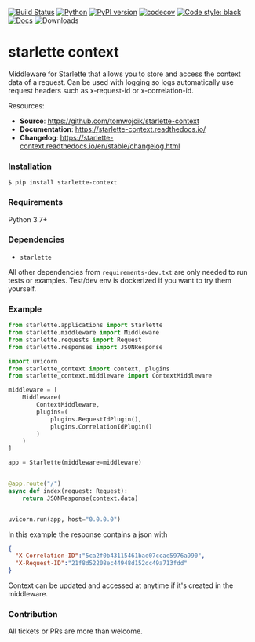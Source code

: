 [![Build Status](https://travis-ci.org/tomwojcik/starlette-context.svg?branch=master)](https://travis-ci.org/tomwojcik/starlette-context)
[![Python](https://img.shields.io/badge/python-3.7+-blue.svg)](https://www.python.org/downloads/release/python-370/)
[![PyPI version](https://badge.fury.io/py/starlette-context.svg)](https://badge.fury.io/py/starlette-context)
[![codecov](https://codecov.io/gh/tomwojcik/starlette-context/branch/master/graph/badge.svg)](https://codecov.io/gh/tomwojcik/starlette-context)
[![Code style: black](https://img.shields.io/badge/code%20style-black-000000.svg)](https://github.com/psf/black)
[![Docs](https://readthedocs.org/projects/pip/badge/?version=latest&style=plastic)](https://starlette-context.readthedocs.io/)
![Downloads](https://img.shields.io/pypi/dm/starlette-context)

# starlette context
Middleware for Starlette that allows you to store and access the context data of a request. Can be used with logging so logs automatically use request headers such as x-request-id or x-correlation-id.

Resources:

* **Source**: https://github.com/tomwojcik/starlette-context
* **Documentation**: https://starlette-context.readthedocs.io/
* **Changelog**: https://starlette-context.readthedocs.io/en/stable/changelog.html

### Installation 

`$ pip install starlette-context`


### Requirements
Python 3.7+

### Dependencies

- `starlette`

All other dependencies from `requirements-dev.txt` are only needed to run tests or examples. Test/dev env is dockerized if you want to try them yourself.
    
### Example

```python
from starlette.applications import Starlette
from starlette.middleware import Middleware
from starlette.requests import Request
from starlette.responses import JSONResponse

import uvicorn
from starlette_context import context, plugins
from starlette_context.middleware import ContextMiddleware

middleware = [
    Middleware(
        ContextMiddleware,
        plugins=(
            plugins.RequestIdPlugin(),
            plugins.CorrelationIdPlugin()
        )
    )
]

app = Starlette(middleware=middleware)


@app.route("/")
async def index(request: Request):
    return JSONResponse(context.data)


uvicorn.run(app, host="0.0.0.0")

```
In this example the response contains a json with
```json
{
  "X-Correlation-ID":"5ca2f0b43115461bad07ccae5976a990",
  "X-Request-ID":"21f8d52208ec44948d152dc49a713fdd"
}
```

Context can be updated and accessed at anytime if it's created in the middleware.


### Contribution
All tickets or PRs are more than welcome.

